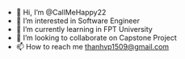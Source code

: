 - 👋 Hi, I’m @CallMeHappy22
- 👀 I’m interested in Software Engineer
- 🌱 I’m currently learning in FPT University
- 💞️ I’m looking to collaborate on Capstone Project
- 📫 How to reach me thanhvp1509@gmail.com

<!---
CallMeHappy22/CallMeHappy22 is a ✨ special ✨ repository because its `README.md` (this file) appears on your GitHub profile.
You can click the Preview link to take a look at your changes.
--->
